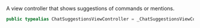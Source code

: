 
A view controller that shows suggestions of commands or mentions.

``` swift
public typealias ChatSuggestionsViewController = _ChatSuggestionsViewController<NoExtraData>
```
